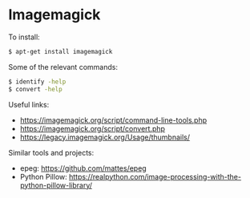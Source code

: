 # Imagemagick

To install:

```sh
$ apt-get install imagemagick
```

Some of the relevant commands:

```sh
$ identify -help
$ convert -help
```

Useful links:

* <https://imagemagick.org/script/command-line-tools.php>
* <https://imagemagick.org/script/convert.php>
* <https://legacy.imagemagick.org/Usage/thumbnails/>

Similar tools and projects:

* epeg: <https://github.com/mattes/epeg>
* Python Pillow: <https://realpython.com/image-processing-with-the-python-pillow-library/>


